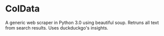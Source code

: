 # ColData

A generic web scraper in Python 3.0 using beautiful soup.
Retruns all text from search results. 
Uses duckduckgo's insights.
